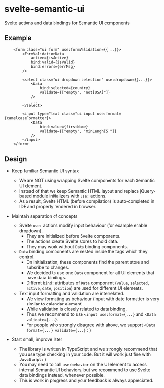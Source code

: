 # svelte-semantic-ui
Svelte actions and data bindings for Semantic UI components

## Example
```svelte
    <form class="ui form" use:formValidation={{...}}>
        <FormValidationData
            active={isActive}
            bind:valid={isValid}
            bind:errors={errMsg}
        />

        <select class="ui dropdown selection" use:dropdown={{...}}>
            <Data
                bind:selected={country}
                validate={["empty", "not[USA]"]}
            />
            ...
        </select>

        <input type="text class="ui input use:format={camelcaseFormatter}>
            <Data
                bind:value={firstName}
                validate={["empty", "minLengh[5]"]}
            />
        </input>
    </form>
```

## Design
* Keep familiar Semantic UI syntax
    * We are NOT using wrapping Svelte components for each Semantic UI element.
    * Instead of that we keep Semantic HTML layout and replace jQuery-based module initializers with `use:` actions. 
    * As a result, Svelte HTML (before compilation) is auto-completed in IDE and properly rendered in browser.

* Maintain separation of concepts
    * Svelte `use:` actions modify input behaviour (for example enable dropdown). 
        * They are initialized before Svelte components.
        * The actions create Svelte stores to hold data. 
        * They may work without `Data` binding components.
    * `Data` binding components are nested inside the tags which they control. 
        * On initialization, these components find the parent store and subsribe to changes.
        * We decided to use one `Data` component for all UI elements that have data bindings.
        * Differnt `bind:` attributes of `Data` component (`value`, `selected`, `active`, `date`, `position`) are used for different UI elements. 
    * Text input formatting and validation are interrelated.
        * We view formating as behaviour (input with date formatter is very similar to calendar element).
        * While validation is closely related to data binding.
        * Thus we recommend to use `<input use:format={...}` and `<Data validate={...}`.
        * For people who strongly disagree with above, we support `<Data format={...} validate={...}` : )
* Start small, improve later
    * The library is written in TypeScript and we strongly recommend that you use type checking in your code. But it will work just fine with JavaScript : )
    * You may need to call `use:behavior` on the UI element to access internal Semantic UI behaviors, but we recommend to use Svelte data bindings instead, whenever possible. 
    * This is work in progress and your feedback is always appreciated.

